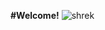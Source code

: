 **#Welcome!**
![shrek](http://1.bp.blogspot.com/-24rcrVnuLGs/Va590yugSkI/AAAAAAAA58o/NrXzaVKw2j8/s1600/Dilay-Shrek%2B%25287%2529.png)
